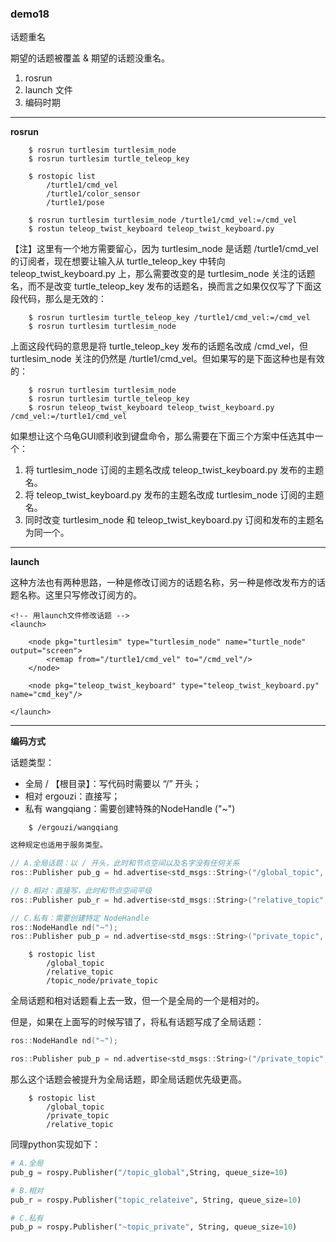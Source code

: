 ### demo18

话题重名

期望的话题被覆盖 & 期望的话题没重名。

1. rosrun
2. launch 文件
3. 编码时期

----

**rosrun**
```shell
	$ rosrun turtlesim turtlesim_node
	$ rosrun turtlesim turtle_teleop_key

	$ rostopic list
		/turtle1/cmd_vel
		/turtle1/color_sensor
		/turtle1/pose
```


```shell
	$ rosrun turtlesim turtlesim_node /turtle1/cmd_vel:=/cmd_vel
	$ rostun teleop_twist_keyboard teleop_twist_keyboard.py 
```
【注】这里有一个地方需要留心，因为 turtlesim_node 是话题 /turtle1/cmd_vel 的订阅者，现在想要让输入从 turtle_teleop_key 中转向 teleop_twist_keyboard.py 上，那么需要改变的是 turtlesim_node 关注的话题名，而不是改变 turtle_teleop_key 发布的话题名，换而言之如果仅仅写了下面这段代码，那么是无效的：
```shell
	$ rosrun turtlesim turtle_teleop_key /turtle1/cmd_vel:=/cmd_vel
	$ rosrun turtlesim turtlesim_node
```
 上面这段代码的意思是将  turtle_teleop_key 发布的话题名改成 /cmd_vel，但 turtlesim_node 关注的仍然是 /turtle1/cmd_vel。但如果写的是下面这种也是有效的：
```shell
	$ rosrun turtlesim turtlesim_node
	$ rosrun turtlesim turtle_teleop_key
	$ rosrun teleop_twist_keyboard teleop_twist_keyboard.py /cmd_vel:=/turtle1/cmd_vel
```

如果想让这个乌龟GUI顺利收到键盘命令，那么需要在下面三个方案中任选其中一个：
1. 将 turtlesim_node 订阅的主题名改成 teleop_twist_keyboard.py 发布的主题名。
2. 将 teleop_twist_keyboard.py 发布的主题名改成 turtlesim_node 订阅的主题名。
3. 同时改变 turtlesim_node 和 teleop_twist_keyboard.py 订阅和发布的主题名为同一个。

----

**launch**

这种方法也有两种思路，一种是修改订阅方的话题名称，另一种是修改发布方的话题名称。这里只写修改订阅方的。
```launch
<!-- 用launch文件修改话题 -->
<launch>

	<node pkg="turtlesim" type="turtlesim_node" name="turtle_node" output="screen">
		<remap from="/turtle1/cmd_vel" to="/cmd_vel"/>
	</node>
	
	<node pkg="teleop_twist_keyboard" type="teleop_twist_keyboard.py" name="cmd_key"/>

</launch>
```

-----

**编码方式**

话题类型：
* 全局 /  【根目录】：写代码时需要以 “/” 开头；
* 相对 ergouzi：直接写；
* 私有 wangqiang：需要创建特殊的NodeHandle ("~")

```shell
	$ /ergouzi/wangqiang
```

```cpp
这种规定也适用于服务类型。

// A.全局话题：以 / 开头，此时和节点空间以及名字没有任何关系
ros::Publisher pub_g = hd.advertise<std_msgs::String>("/global_topic", 10);

// B.相对：直接写，此时和节点空间平级
ros::Publisher pub_r = hd.advertise<std_msgs::String>("relative_topic", 10);

// C.私有：需要创建特定 NodeHandle
ros::NodeHandle nd("~");
ros::Publisher pub_p = nd.advertise<std_msgs::String>("private_topic", 10);
```

```shell
	$ rostopic list
		/global_topic
		/relative_topic
		/topic_node/private_topic
```
全局话题和相对话题看上去一致，但一个是全局的一个是相对的。

但是，如果在上面写的时候写错了，将私有话题写成了全局话题：
```cpp
ros::NodeHandle nd("~");

ros::Publisher pub_p = nd.advertise<std_msgs::String>("/private_topic", 10);
```
那么这个话题会被提升为全局话题，即全局话题优先级更高。

```shell
	$ rostopic list
		/global_topic
		/private_topic
		/relative_topic
```

同理python实现如下：
```python
# A.全局
pub_g = rospy.Publisher("/topic_global",String, queue_size=10)

# B.相对
pub_r = rospy.Publisher("topic_relateive", String, queue_size=10)

# C.私有
pub_p = rospy.Publisher("~topic_private", String, queue_size=10)
```
